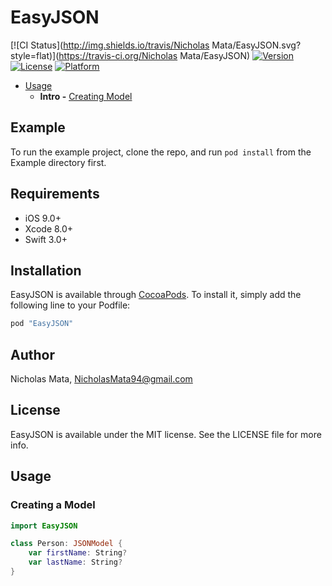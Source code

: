 # EasyJSON

[![CI Status](http://img.shields.io/travis/Nicholas Mata/EasyJSON.svg?style=flat)](https://travis-ci.org/Nicholas Mata/EasyJSON)
[![Version](https://img.shields.io/cocoapods/v/EasyJSON.svg?style=flat)](http://cocoapods.org/pods/EasyJSON)
[![License](https://img.shields.io/cocoapods/l/EasyJSON.svg?style=flat)](http://cocoapods.org/pods/EasyJSON)
[![Platform](https://img.shields.io/cocoapods/p/EasyJSON.svg?style=flat)](http://cocoapods.org/pods/EasyJSON)

- [Usage](#usage)
    - **Intro -** [Creating Model](#creating-model)
## Example

To run the example project, clone the repo, and run `pod install` from the Example directory first.

## Requirements
- iOS 9.0+
- Xcode 8.0+
- Swift 3.0+

## Installation

EasyJSON is available through [CocoaPods](http://cocoapods.org). To install
it, simply add the following line to your Podfile:

```ruby
pod "EasyJSON"
```

## Author

Nicholas Mata, NicholasMata94@gmail.com

## License

EasyJSON is available under the MIT license. See the LICENSE file for more info.

## Usage

### Creating a Model

```swift
import EasyJSON

class Person: JSONModel {
    var firstName: String?
    var lastName: String?
}
```


